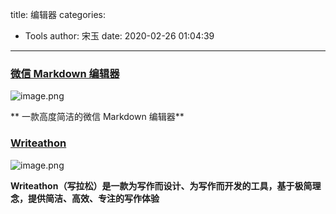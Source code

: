 title: 编辑器
categories:
 - Tools
author: 宋玉
date: 2020-02-26 01:04:39
---
<a name="kBZYJ"></a>
### [微信 Markdown 编辑器](https://github.com/doocs/md)
![image.png](https://cdn.nlark.com/yuque/0/2020/png/394169/1582629989179-65068eec-2c43-4bad-abd6-ac2bac35945e.png#align=left&display=inline&height=754&name=image.png&originHeight=1508&originWidth=2872&size=354475&status=done&style=none&width=1436)

** 一款高度简洁的微信 Markdown 编辑器**
<a name="VTHTD"></a>
### [Writeathon](https://www.writeathon.cn/)
![image.png](https://cdn.nlark.com/yuque/0/2020/png/394169/1582641745058-1aa416cb-8a6a-43ac-af90-6f464aeb9564.png#align=left&display=inline&height=765&name=image.png&originHeight=1530&originWidth=2858&size=160446&status=done&style=none&width=1429)

**Writeathon（写拉松）是一款为写作而设计、为写作而开发的工具，基于极简理念，提供简洁、高效、专注的写作体验**
